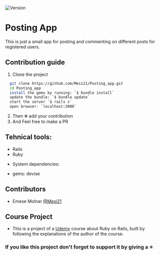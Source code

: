 <img alt="Version" src="https://img.shields.io/badge/version-1.0.0-blue.svg?cacheSeconds=2592000" />

# Posting App

This is just a small app for posting and commenting on different posts for registered users. 

## Contribution guide

1. Clone the project
```bash
  git clone https://github.com/Mesi21/Posting_app.git
  cd Posting_app
  install the gems by running: `$ bundle install`
  update the bundle: `$ bundle update`
  start the server `$ rails s`
  open browser: `localhost:3000`
```

2. Then :heavy_plus_sign: add your contribution
3. And Feel free to make a PR

## Tehnical tools:

- Rails
- Ruby

* System dependencies:
- gems: devise

## Contributors

- Emese Molnar [@Mesi21](https://github.com/Mesi21)

## Course Project

- This is a project of a [Udemy](https://www.udemy.com/) course about Ruby on Rails, built by following the explanations of the author of the course. 

### If you like this project don't forgot to support it by giving a :star: 

